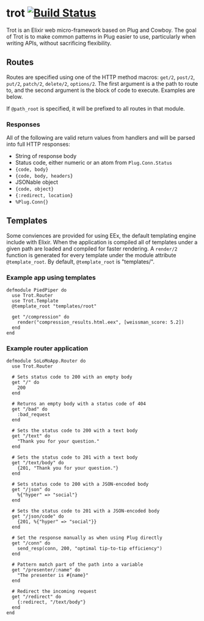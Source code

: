 # trot [![Build Status](https://travis-ci.org/hexedpackets/trot.svg?branch=master)](https://travis-ci.org/hexedpackets/trot)

Trot is an Elixir web micro-framework based on Plug and Cowboy. The goal of Trot is to make common patterns in Plug easier to use, particularly when writing APIs, without sacrificing flexibility.

## Routes
Routes are specified using one of the HTTP method macros: `get/2`, `post/2`, `put/2`, `patch/2`, `delete/2`, `options/2`. The first argument is a the path to route to, and the second argument is the block of code to execute. Examples are below.

If `@path_root` is specified, it will be prefixed to all routes in that module.

### Responses
All of the following are valid return values from handlers and will be parsed into full HTTP responses:
- String of response body
- Status code, either numeric or an atom from `Plug.Conn.Status`
- `{code, body}`
- `{code, body, headers}`
- JSONable object
- `{code, object}`
- `{:redirect, location}`
- `%Plug.Conn{}`


## Templates
Some conviences are provided for using EEx, the default templating engine include with Elixir. When the application is compiled all of templates under a given path are loaded and compiled for faster rendering. A `render/2` function is generated for every template under the module attribute `@template_root`. By default, `@template_root` is "templates/".


### Example app using templates

    defmodule PiedPiper do
      use Trot.Router
      use Trot.Template
      @template_root "templates/root"

      get "/compression" do
        render("compression_results.html.eex", [weissman_score: 5.2])
      end
    end


### Example router application
    defmodule SoLoMoApp.Router do
      use Trot.Router

      # Sets status code to 200 with an empty body
      get "/" do
        200
      end

      # Returns an empty body with a status code of 404
      get "/bad" do
        :bad_request
      end

      # Sets the status code to 200 with a text body
      get "/text" do
        "Thank you for your question."
      end

      # Sets the status code to 201 with a text body
      get "/text/body" do
        {201, "Thank you for your question."}
      end

      # Sets status code to 200 with a JSON-encoded body
      get "/json" do
        %{"hyper" => "social"}
      end

      # Sets the status code to 201 with a JSON-encoded body
      get "/json/code" do
        {201, %{"hyper" => "social"}}
      end

      # Set the response manually as when using Plug directly
      get "/conn" do
        send_resp(conn, 200, "optimal tip-to-tip efficiency")
      end

      # Pattern match part of the path into a variable
      get "/presenter/:name" do
        "The presenter is #{name}"
      end

      # Redirect the incoming request
      get "/redirect" do
        {:redirect, "/text/body"}
      end
    end
